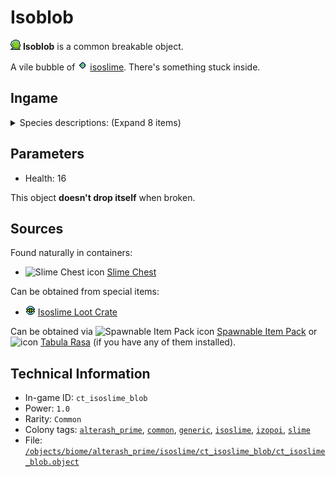# Isoblob

<img src="https://raw.githubusercontent.com/Ceterai/Enternia/main/objects/biome/alterash_prime/isoslime/ct_isoslime_blob/icon.png" alt="Isoblob icon" loading="lazy" height="16px" width="auto" /> **Isoblob** is a common breakable object.

A vile bubble of <img src="https://raw.githubusercontent.com/Ceterai/Enternia/main/items/throwables/ct_isoslime_ball.png" alt="Isoslime icon" loading="lazy" height="16px" width="auto" /> [isoslime](https://ceterai.github.io/MyEnternia/Wiki/Isoslime). There's something stuck inside.

## Ingame

<details markdown="1"><summary>Species descriptions: (Expand 8 items)</summary>

- Alta: A giant isoslime blob. Things tend to get stuck in isoslime, resulting in pods like this one. I wonder what's inside.
- Apex: A putrid mound of slime. How am I meant to store this?
- Avian: A large blob of slime. Why does this exist?
- Floran: Like sssap.
- Glitch: Disgusted. A vile mound of slime!
- Human: A huge glob of jelly. I kind of want to poke it.
- Hylotl: Slime blobs are not unpleasant to handle when you have amphibian skin.
- Novakid: I reckon this'll come in handy for something.

</details>

## Parameters

- Health: 16

This object **doesn't drop itself** when broken.

## Sources

Found naturally in containers:

- <img src="https://starbounder.org/mediawiki/images/d/da/Slime_Chest.png" alt="Slime Chest icon" loading="lazy" height="9px" width="12px" /> [Slime Chest](https://starbounder.org/Slime_Chest)

Can be obtained from special items:

- <img src="https://raw.githubusercontent.com/Ceterai/Enternia/main/items/active/alta/loot/biome/ct_isoslime_loot.png" alt="Isoslime Loot Crate icon" loading="lazy" height="16px" width="auto" /> [Isoslime Loot Crate](https://ceterai.github.io/MyEnternia/Wiki/IsoslimeLootCrate)

Can be obtained via <img src="https://raw.githubusercontent.com/Silverfeelin/Starbound-SpawnableItemPack/master/interface/sip/iconSmall.png" alt="Spawnable Item Pack icon" width="18" height="14"/> [Spawnable Item Pack](https://steamcommunity.com/sharedfiles/filedetails/?id=733665104) or <img src="https://steamuserimages-a.akamaihd.net/ugc/263843960696222713/3EC9A7C005541F7D577EBCB8C5736B4EFC9973D6/" alt="icon" width="8" height="12"/> [Tabula Rasa](https://community.playstarbound.com/resources/the-tabula-rasa.3222/) (if you have any of them installed).

## Technical Information

- In-game ID: `ct_isoslime_blob`
- Power: `1.0`
- Rarity: `Common`
- Colony tags: [`alterash_prime`](https://ceterai.github.io/MyEnternia/Wiki/Tags/AlterashPrime), [`common`](https://ceterai.github.io/MyEnternia/Wiki/Tags/Common), [`generic`](https://ceterai.github.io/MyEnternia/Wiki/Tags/Generic), [`isoslime`](https://ceterai.github.io/MyEnternia/Wiki/Tags/Isoslime), [`izopoi`](https://ceterai.github.io/MyEnternia/Wiki/Tags/Izopoi), [`slime`](https://ceterai.github.io/MyEnternia/Wiki/Tags/Slime)
- File: [`/objects/biome/alterash_prime/isoslime/ct_isoslime_blob/ct_isoslime_blob.object`](https://github.com/Ceterai/Enternia/blob/main/objects/biome/alterash_prime/isoslime/ct_isoslime_blob/ct_isoslime_blob.object)
